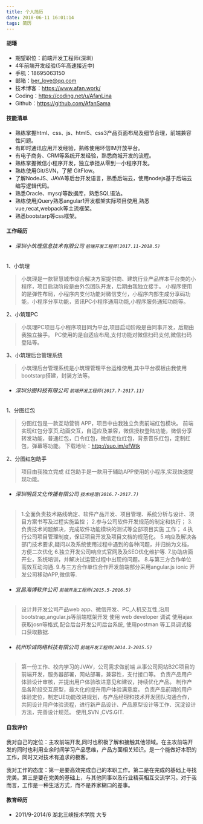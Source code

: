 ```yaml
---
title: 个人简历
date: 2018-06-11 16:01:14
tags: 简历
---
```

#### 胡璠

* 期望职位：前端开发工程师(深圳)
* 4年前端开发经验(5年高速接近中)
* 手机：18695063150
* 邮箱：ber_love@qq.com
* 技术博客：https://www.afan.work/
* Coding：https://coding.net/u/AfanLina
* Github：https://github.com/AfanSama

#### 技能清单

* 熟练掌握html、css、js、html5、css3产品页面布局及细节合理，前端兼容性问题。
* 有即时通讯应用开发经验，熟练使用环信IM开放平台。
* 有电子商务、CRM等系统开发经验，熟悉商城开发的流程。
* 熟练掌握微信小程序开发，独立承担从零到一小程序开发。
* 熟练使用Git/SVN，了解 GitFlow。
* 了解NodeJS、JAVA等后台开发语言，熟悉后端云，使用nodejs基于后端云编写逻辑代码。
* 熟悉Oracle、mysql等数据库，熟悉SQL语法。
* 熟练使用jQuery熟悉angular1开发框架实际项目使用,熟悉vue,recat,webpack等主流框架。
* 熟悉bootstarp等css框架。

#### 工作经历

* ###### 深圳小筑理信息技术有限公司 `前端开发工程师(2017.11-2018.5)`

1、小筑理
> 小筑理是一款智慧城市综合解决方案提供商、建筑行业产品样本平台类的小程序，项目启动阶段是由外包团队开发，后期由我独立接手。
小程序使用的是弹性布局，小程序内支付功能对微信支付，小程序内部生成分享码功能，小程序分享功能，资讯PC小程序通用功能,小程序服务通知功能等。

2、小筑理PC
> 小筑理PC项目与小程序项目同为平台,项目启动阶段是由同事开发，后期由我独立接手。
PC使用的是自适应布局,支付功能对微信扫码支付,微信扫码登陆等。

3、小筑理后台管理系统
> 小筑理后台管理系统是小筑理管理平台运维使用,其中平台模板由我使用bootstarp搭建，封装方法等。

* ###### 深圳分图科技有限公司 `前端开发工程师(2017.7-2017.11)` 

1、分图红包
>分图红包是一款互动营销 APP，项目中由我独立负责前端红包模块。
前端实现红包分享页,动画交互，自适应及兼容，微信授权登陆功能，微信分享转发功能，普通红包，口令红包，微信定位红包，背景音乐红包，定制红包，弹幕等功能。
下载地址：http://suo.im/efWtk

2、分图红包助手
>项目由我独立完成
红包助手是一款用于辅助APP使用的小程序,实现快速提现功能。

* ###### 深圳明岳文化传播有限公司 `技术经理(2016.7-2017.7)`

>1.全面负责技术路线确定、软件产品开发、项目管理、系统分析与设计、项目方案书写及过程实施监控；
2.参与公司软件开发规范的制定和执行；
3.负责技术问题解决，完成软件功能模块的测试等全部项目实施 工作；
4.执行公司项目管理制度，保证项目开发及项目文档的规范化。
5.响应及解决各部门技术要求,疑问以及系统使用过程中遇到的各种问题，并归纳为文档，方便二次优化
6.独立开发公司响应式官网及及SEO优化维护等.
7.协助店面开业，系统培训，并解决试运营过程中出现的问题。
8.与第三方合作单位高效互动沟通.
9.与三方合作单位合作开发前端部分采用angular.js ionic 开发公司移动APP,微信等.

* ###### 宜昌海博软件公司 `前端开发工程师(2015.5-2016.5)`

>设计并开发公司产品web app、微信开发、PC,人机交互性,沿用bootstrap,angular.js等前端框架开发
使用 web developer 调试  使用ajax获取josn等格式,配合后台开发公司后台系统,
使用postman 等工具调试接口获取数据.

* ###### 杭州珍诚网络科技有限公司 `前端开发工程师(2014.3-2015.5)`

>第一份工作、校内学习的JVAV，公司需求做前端
从事公司网站B2C项目的前端开发，服务器部署，网站部署，兼容性，支付接口等。
负责产品用户体验设计审核，并提出用户体验改进意见和建议，持续优化产品。
制作产品各阶段交互原型，最大化的提升用户体验满意度。 
负责产品前期的用户体验定位，制定UE功能改进规划，与产品经理和技术开发团队沟通合作，共同设计用户体验流程，进行新产品设计、产品原型设计等工作、沉淀设计方法，完善设计规范。
使用,SVN ,CVS.GIT.


#### 自我评价
我对自己的定位：主攻前端开发,同时也积极了解和接触其他领域。在主攻前端开发的同时也利用业余时间学习产品思维，产品方面相关知识。是一个能做好本职的工作，同时又对技术有追求的极客。

我对工作的态度：第一是要高效完成自己的本职工作。第二是在完成的基础上寻找完美。第三是要在完美的基础上，与其他同事以及行业精英相互交流学习。对于我而言，工作是一种生活方式，而不是养家糊口的差事。

#### 教育经历
* 2011/9-2014/6 湖北三峡技术学院 大专